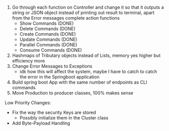 1. Go through each function on Controller and change it so that it outputs a string or JSON object instead of printing out result to terminal, apart from the Error messages complete action functions
    - Show Commands (DONE)
    - Delete Commands (DONE)
    - Create Commands (DONE)
    - Update Commands (DONE)
    - Parallel Commands (DONE)
    - Consume Commands (DONE)
2. Hashmaps of Tributary objects instead of Lists, memory yes higher but efficiency more
3. Change Error Messages to Exceptions
    - idk how this will affect the system, maybe I have to catch to catch the error in the Springboot application
4. Build spring boot App with the same number of endpoints as CLI commands
5. Move Production to producer classes, 100% makes sense


Low Priority Changes:
- Fix the way the security Keys are stored
    - Possibly initialize them in the Cluster class
- Add Byte-Payload Handling